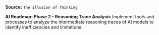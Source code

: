 **Source:** `The Illusion of Thinking`

**AI Roadmap: Phase 2 - Reasoning Trace Analysis**
Implement tools and processes to analyze the intermediate reasoning traces of AI models to identify inefficiencies and limitations.
